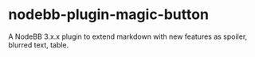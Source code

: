 # nodebb-plugin-magic-button
 A NodeBB 3.x.x plugin to extend markdown with new features as spoiler, blurred text, table.
